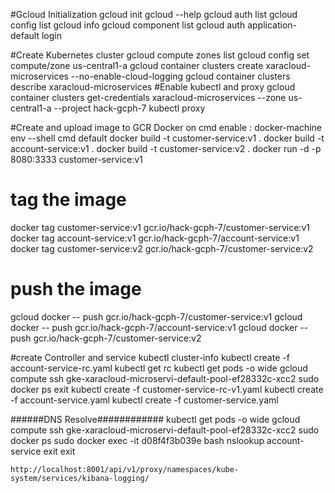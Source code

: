 #Gcloud Initialization
gcloud init
gcloud --help
gcloud auth list
gcloud config list
gcloud info
gcloud component list
gcloud auth application-default login

#Create Kubernetes cluster
gcloud compute zones list
gcloud config set compute/zone us-central1-a
gcloud container clusters create xaracloud-microservices --no-enable-cloud-logging
gcloud container clusters describe xaracloud-microservices
#Enable kubectl and proxy
gcloud container clusters get-credentials xaracloud-microservices --zone us-central1-a --project hack-gcph-7
kubectl proxy

#Create and upload image to GCR
Docker on cmd enable : docker-machine env --shell cmd default
docker build -t customer-service:v1 .
docker build -t account-service:v1 .
docker build -t customer-service:v2 .
docker run -d -p 8080:3333 customer-service:v1
# tag the image
docker tag customer-service:v1 gcr.io/hack-gcph-7/customer-service:v1
docker tag account-service:v1 gcr.io/hack-gcph-7/account-service:v1
docker tag customer-service:v2 gcr.io/hack-gcph-7/customer-service:v2
# push the image
gcloud docker -- push gcr.io/hack-gcph-7/customer-service:v1
gcloud docker -- push gcr.io/hack-gcph-7/account-service:v1
gcloud docker -- push gcr.io/hack-gcph-7/customer-service:v2

#create Controller and service
kubectl cluster-info
kubectl create -f account-service-rc.yaml
kubectl get rc
kubectl get pods -o wide
gcloud compute ssh gke-xaracloud-microservi-default-pool-ef28332c-xcc2
     sudo docker ps
	 exit
kubectl create -f customer-service-rc-v1.yaml
kubectl create -f account-service.yaml
kubectl create -f customer-service.yaml


######DNS Resolve############
kubectl get pods -o wide
gcloud compute ssh gke-xaracloud-microservi-default-pool-ef28332c-xcc2
	sudo docker ps
	sudo docker exec -it d08f4f3b039e bash
	nslookup account-service
	exit
	exit

	http://localhost:8001/api/v1/proxy/namespaces/kube-system/services/kibana-logging/